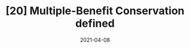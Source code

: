---
title: "[20] Multiple-Benefit Conservation defined"
collection: publications
date: 2021-04-08
venue: 'Conservation Science and Practice'
link: 'https://doi.org/10.1111/csp2.420'
openaccess: true
paperurl: '/files/Gardali et al. 2021.pdf'
citation: 'Gardali T, Dybala KE, Seavy NE (2021) Multiple-Benefit Conservation defined. <i>Conservation Science and Practice</i> 3(6):e420. DOI: 10.1111/csp2.420'
---